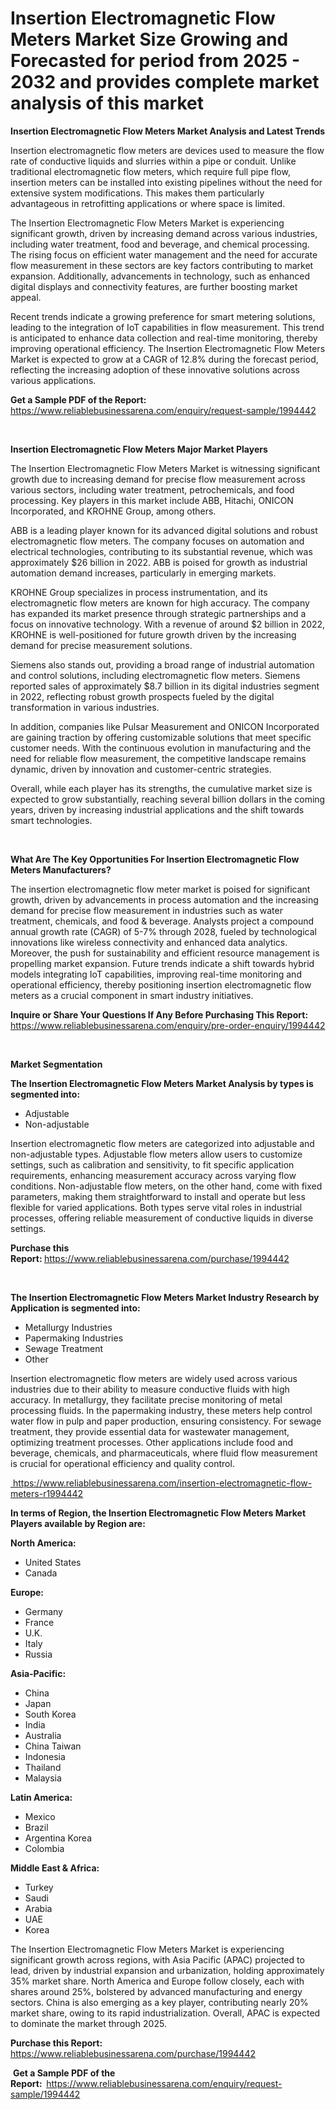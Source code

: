 <p><h1>Insertion Electromagnetic Flow Meters Market Size Growing and Forecasted for period from 2025 - 2032 and provides complete market analysis of this market</h1></p><p><strong>Insertion Electromagnetic Flow Meters Market Analysis and Latest Trends</strong></p>
<p><p>Insertion electromagnetic flow meters are devices used to measure the flow rate of conductive liquids and slurries within a pipe or conduit. Unlike traditional electromagnetic flow meters, which require full pipe flow, insertion meters can be installed into existing pipelines without the need for extensive system modifications. This makes them particularly advantageous in retrofitting applications or where space is limited.</p><p>The Insertion Electromagnetic Flow Meters Market is experiencing significant growth, driven by increasing demand across various industries, including water treatment, food and beverage, and chemical processing. The rising focus on efficient water management and the need for accurate flow measurement in these sectors are key factors contributing to market expansion. Additionally, advancements in technology, such as enhanced digital displays and connectivity features, are further boosting market appeal.</p><p>Recent trends indicate a growing preference for smart metering solutions, leading to the integration of IoT capabilities in flow measurement. This trend is anticipated to enhance data collection and real-time monitoring, thereby improving operational efficiency. The Insertion Electromagnetic Flow Meters Market is expected to grow at a CAGR of 12.8% during the forecast period, reflecting the increasing adoption of these innovative solutions across various applications.</p></p>
<p><strong>Get a Sample PDF of the Report:&nbsp;</strong> <a href="https://www.reliablebusinessarena.com/enquiry/request-sample/1994442?utm_campaign=3170&utm_medium=2&utm_source=Github&utm_content=ia&utm_term=12042025&utm_id=insertion-electromagnetic-flow-meters">https://www.reliablebusinessarena.com/enquiry/request-sample/1994442</a></p>
<p>&nbsp;</p>
<p><strong>Insertion Electromagnetic Flow Meters Major Market Players</strong></p>
<p><p>The Insertion Electromagnetic Flow Meters Market is witnessing significant growth due to increasing demand for precise flow measurement across various sectors, including water treatment, petrochemicals, and food processing. Key players in this market include ABB, Hitachi, ONICON Incorporated, and KROHNE Group, among others.</p><p>ABB is a leading player known for its advanced digital solutions and robust electromagnetic flow meters. The company focuses on automation and electrical technologies, contributing to its substantial revenue, which was approximately $26 billion in 2022. ABB is poised for growth as industrial automation demand increases, particularly in emerging markets.</p><p>KROHNE Group specializes in process instrumentation, and its electromagnetic flow meters are known for high accuracy. The company has expanded its market presence through strategic partnerships and a focus on innovative technology. With a revenue of around $2 billion in 2022, KROHNE is well-positioned for future growth driven by the increasing demand for precise measurement solutions.</p><p>Siemens also stands out, providing a broad range of industrial automation and control solutions, including electromagnetic flow meters. Siemens reported sales of approximately $8.7 billion in its digital industries segment in 2022, reflecting robust growth prospects fueled by the digital transformation in various industries.</p><p>In addition, companies like Pulsar Measurement and ONICON Incorporated are gaining traction by offering customizable solutions that meet specific customer needs. With the continuous evolution in manufacturing and the need for reliable flow measurement, the competitive landscape remains dynamic, driven by innovation and customer-centric strategies.</p><p>Overall, while each player has its strengths, the cumulative market size is expected to grow substantially, reaching several billion dollars in the coming years, driven by increasing industrial applications and the shift towards smart technologies.</p></p>
<p>&nbsp;</p>
<p><strong>What Are The Key Opportunities For Insertion Electromagnetic Flow Meters Manufacturers?</strong></p>
<p><p>The insertion electromagnetic flow meter market is poised for significant growth, driven by advancements in process automation and the increasing demand for precise flow measurement in industries such as water treatment, chemicals, and food & beverage. Analysts project a compound annual growth rate (CAGR) of 5-7% through 2028, fueled by technological innovations like wireless connectivity and enhanced data analytics. Moreover, the push for sustainability and efficient resource management is propelling market expansion. Future trends indicate a shift towards hybrid models integrating IoT capabilities, improving real-time monitoring and operational efficiency, thereby positioning insertion electromagnetic flow meters as a crucial component in smart industry initiatives.</p></p>
<p><strong>Inquire or Share Your Questions If Any Before Purchasing This Report:</strong> <a href="https://www.reliablebusinessarena.com/enquiry/pre-order-enquiry/1994442?utm_campaign=3170&utm_medium=2&utm_source=Github&utm_content=ia&utm_term=12042025&utm_id=insertion-electromagnetic-flow-meters">https://www.reliablebusinessarena.com/enquiry/pre-order-enquiry/1994442</a></p>
<p>&nbsp;</p>
<p><strong>Market Segmentation</strong></p>
<p><strong>The Insertion Electromagnetic Flow Meters Market Analysis by types is segmented into:</strong></p>
<p><ul><li>Adjustable</li><li>Non-adjustable</li></ul></p>
<p><p>Insertion electromagnetic flow meters are categorized into adjustable and non-adjustable types. Adjustable flow meters allow users to customize settings, such as calibration and sensitivity, to fit specific application requirements, enhancing measurement accuracy across varying flow conditions. Non-adjustable flow meters, on the other hand, come with fixed parameters, making them straightforward to install and operate but less flexible for varied applications. Both types serve vital roles in industrial processes, offering reliable measurement of conductive liquids in diverse settings.</p></p>
<p><strong>Purchase this Report:&nbsp;</strong><a href="https://www.reliablebusinessarena.com/purchase/1994442?utm_campaign=3170&utm_medium=2&utm_source=Github&utm_content=ia&utm_term=12042025&utm_id=insertion-electromagnetic-flow-meters">https://www.reliablebusinessarena.com/purchase/1994442</a></p>
<p>&nbsp;</p>
<p><strong>The Insertion Electromagnetic Flow Meters Market Industry Research by Application is segmented into:</strong></p>
<p><ul><li>Metallurgy Industries</li><li>Papermaking Industries</li><li>Sewage Treatment</li><li>Other</li></ul></p>
<p><p>Insertion electromagnetic flow meters are widely used across various industries due to their ability to measure conductive fluids with high accuracy. In metallurgy, they facilitate precise monitoring of metal processing fluids. In the papermaking industry, these meters help control water flow in pulp and paper production, ensuring consistency. For sewage treatment, they provide essential data for wastewater management, optimizing treatment processes. Other applications include food and beverage, chemicals, and pharmaceuticals, where fluid flow measurement is crucial for operational efficiency and quality control.</p></p>
<p><a href="https://www.reliablebusinessarena.com/insertion-electromagnetic-flow-meters-r1994442?utm_campaign=3170&utm_medium=2&utm_source=Github&utm_content=ia&utm_term=12042025&utm_id=insertion-electromagnetic-flow-meters">&nbsp;https://www.reliablebusinessarena.com/insertion-electromagnetic-flow-meters-r1994442</a></p>
<p><strong>In terms of Region, the Insertion Electromagnetic Flow Meters Market Players available by Region are:</strong></p>
<p>
    <p> <strong> North America: </strong>
        <ul>
            <li>United States</li>
            <li>Canada</li>
        </ul>
        </p> 
    <p> <strong> Europe: </strong>
        <ul>
            <li>Germany</li>
            <li>France</li>
            <li>U.K.</li>
            <li>Italy</li>
            <li>Russia</li>
        </ul>
        </p> 
    <p> <strong> Asia-Pacific: </strong>
        <ul>
            <li>China</li>
            <li>Japan</li>
            <li>South Korea</li>
            <li>India</li>
            <li>Australia</li>
            <li>China Taiwan</li>
            <li>Indonesia</li>
            <li>Thailand</li>
            <li>Malaysia</li>
        </ul>
        </p> 
    <p> <strong> Latin America: </strong>
        <ul>
            <li>Mexico</li>
            <li>Brazil</li>
            <li>Argentina Korea</li>
            <li>Colombia</li>
        </ul>
        </p> 
    <p> <strong> Middle East & Africa: </strong>
        <ul>
            <li>Turkey</li>
            <li>Saudi</li>
            <li>Arabia</li>
            <li>UAE</li>
            <li>Korea</li>
        </ul>
    </p>
    </p>
<p><p>The Insertion Electromagnetic Flow Meters Market is experiencing significant growth across regions, with Asia Pacific (APAC) projected to lead, driven by industrial expansion and urbanization, holding approximately 35% market share. North America and Europe follow closely, each with shares around 25%, bolstered by advanced manufacturing and energy sectors. China is also emerging as a key player, contributing nearly 20% market share, owing to its rapid industrialization. Overall, APAC is expected to dominate the market through 2025.</p></p>
<p><strong>Purchase this Report: </strong><a href="https://www.reliablebusinessarena.com/purchase/1994442?utm_campaign=3170&utm_medium=2&utm_source=Github&utm_content=ia&utm_term=12042025&utm_id=insertion-electromagnetic-flow-meters">https://www.reliablebusinessarena.com/purchase/1994442</a></p>
<p>&nbsp;<strong>Get a Sample PDF of the Report:&nbsp;&nbsp;</strong><a href="https://www.reliablebusinessarena.com/enquiry/request-sample/1994442?utm_campaign=3170&utm_medium=2&utm_source=Github&utm_content=ia&utm_term=12042025&utm_id=insertion-electromagnetic-flow-meters">https://www.reliablebusinessarena.com/enquiry/request-sample/1994442</a></p>
<p><strong></strong></p>
<p><p></p><p></p><p></p></p>